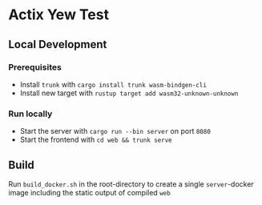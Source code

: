 # Actix Yew Test

## Local Development

### Prerequisites

- Install `trunk` with `cargo install trunk wasm-bindgen-cli`
- Install new target with `rustup target add wasm32-unknown-unknown`

### Run locally

- Start the server with `cargo run --bin server` on port `8080`
- Start the frontend with  `cd web && trunk serve`

## Build

Run `build_docker.sh` in the root-directory to create a single `server`-docker image including the static output of
compiled `web`
